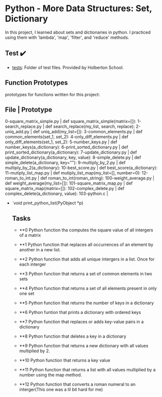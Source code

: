 # Python - More Data Structures: Set, Dictionary

In this project, I learned about sets and dictionaries in python. I practiced using them with 'lambda', 'map', 'filter', and 'reduce' methods.

## Test :heavy_check_mark:
* [tests](./tests): Folder of test files. Provided by Holberton School.

## Function Prototypes
prototypes for functions written for this project:

File 				| Prototype
-------------------------------------

0-square_matrix_simple.py 	| def square_matrix_simple(matrix=[]):
1-search_replace.py		| def search_replace(my_list, search, replace):
2-uniq_add.py			| def uniq_add(my_list=[]):
3-common_elements.py		| def common_elements(set_1, set_2):
4-only_diff_elements.py		| def only_diff_elements(set_1, set_2):
5-number_keys.py		| def number_keys(a_dictionary):
6-print_sorted_dictionary.py	| def print_sorted_dictionary(a_dictionary):
7-update_dictionary.py		| def update_dictionary(a_dictionary, key, value):
8-simple_delete.py		| def simple_delete(a_dictionary, key=""):
9-multiply_by_2.py		| def multiply_by_2(a_dictionary):
10-best_score.py		| def best_score(a_dictionary):
11-mutiply_list_map.py		| def mutiply_list_map(my_list=[], number=0):
12-roman_to_int.py		| def roman_to_int(roman_string):
100-weight_average.py		| def weight_average(my_list=[]):
101-square_matrix_map.py	| def square_matrix_map(matrix=[]):
102-complex_delete.py		| def complex_delete(a_dictionary, value):
103-python.c			| <ul><li>`void print_python_list(PyObject *p)

## Tasks

* **0 Python function tha computes the square value of all intergers of a matrix

* **1 Python function that replaces all occurrences of an element by another in a new list.

* **2 Python function that adds all unique intergers in a list. Once for each interger

* **3 Python function that returns a set of common elements in two sets

* **4 Python function that returns a set of all elements present in only one set

* **5 Python function that returns the number of keys in a dictionary

* **6 Python funtion that prints a dictionary with ordered keys

* **7 Python function that replaces or adds key-value pairs in a dictionary

* **8 Python function that deletes a key in a dictionary

* **9 Python function that returns a new dictionary with all values multiplied by 2.

* **10 Python function that returns a key value

* **11 Python function that returns a list with all values multiplied by a number using the map method.

* **12 Python function that converts a roman numeral to an interger(This one was a lil bit hard for me)
